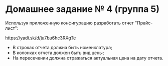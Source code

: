 # Домашнее задание № 4 (группа 5) #

Используя приложенную конфигурацию разработать отчет "Прайс-лист":

https://yadi.sk/d/ju7bu6hc3RXgTe

- В строках отчета должна быть номенклатура;
- В колонках отчета должен быть вид цены;
- На пересечении должна отражаться актуальная цена на дату отчета.